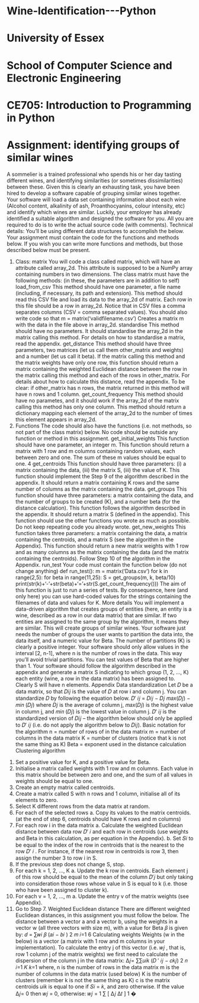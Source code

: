 # Wine-Identification---Python
# University of Essex
# School of Computer Science and Electronic Engineering
# CE705: Introduction to Programming in Python
# Assignment: identifying groups of similar wines
A sommelier is a trained professional who spends his or her day tasting different wines, and
identifying similarities (or sometimes dissimilarities) between these. Given this is clearly an exhausting
task, you have been hired to develop a software capable of grouping similar wines together. Your
software will load a data set containing information about each wine (Alcohol content, alkalinity of ash,
Proanthocyanins, colour intensity, etc) and identify which wines are similar.
Luckily, your employer has already identified a suitable algorithm and designed the software for you.
All you are required to do is to write the actual source code (with comments).
Technical details:
You’ll be using different data structures to accomplish the below. Your assignment must contain the
code for the functions and methods below. If you wish you can write more functions and methods, but
those described below must be present.
1) Class: matrix
You will code a class called matrix, which will have an attribute called array_2d. This attribute is
supposed to be a NumPy array containing numbers in two dimensions. The class matrix must have
the following methods:
(in these, the parameters are in addition to self)
load_from_csv
This method should have one parameter, a file name (including, if necessary, its path and extension).
This method should read this CSV file and load its data to the array_2d of matrix. Each row in this file
should be a row in array_2d. Notice that in CSV files a comma separates columns (CSV = comma
separated values).
You should also write code so that
m = matrix(‘validfilename.csv’)
Creates a matrix m with the data in the file above in array_2d.
standardise
This method should have no parameters. It should standardise the array_2d in the matrix calling this
method. For details on how to standardise a matrix, read the appendix.
get_distance
This method should have three parameters, two matrices (let us call them other_matrix and weights)
and a number (let us call it beta). If the matrix calling this method and the matrix weights have only
one row, this function should return a matrix containing the weighted Euclidean distance between the
row in the matrix calling this method and each of the rows in other_matrix. For details about how to
calculate this distance, read the appendix.
To be clear: if other_matrix has n rows, the matrix returned in this method will have n rows and 1
column.
get_count_frequency
This method should have no parametes, and it should work if the array_2d of the matrix calling this
method has only one column. This method should return a dictionary mapping each element of the
array_2d to the number of times this element appears in array_2d.
2) Functions
The code should also have the functions (i.e. not methods, so not part of the class matrix) below. No
code should be outside any function or method in this assignment.
get_initial_weights
This function should have one parameter, an integer m. This function should return a matrix with 1
row and m columns containing random values, each between zero and one. The sum of these m
values should be equal to one.
4
get_centroids
This function should have three parameters: (i) a matrix containing the data, (iii) the matrix S, (iii) the
value of K. This function should implement the Step 9 of the algorithm described in the appendix. It
should return a matrix containing K rows and the same number of columns as the matrix containing
the data.
get_groups
This function should have three parameters: a matrix containing the data, and the number of groups
to be created (K), and a number beta (for the distance calculation). This function follows the algorithm
described in the appendix. It should return a matrix S (defined in the appendix). This function should
use the other functions you wrote as much as possible. Do not keep repeating code you already
wrote.
get_new_weights
This function takes three parameters: a matrix containing the data, a matrix containing the centroids,
and a matrix S (see the algorithm in the Appendix). This function should return a new matrix weights
with 1 row and as many columns as the matrix containing the data (and the matrix containing the
centroids). Follow Step 10 of the algorithm in the Appendix.
run_test
Your code must contain the function below (do not change anything)
def run_test():
 m = matrix(‘Data.csv’)
 for k in range(2,5):
 for beta in range(11,25):
 S = get_groups(m, k, beta/10)
 print(str(k)+‘-’+str(beta)+‘=’+str(S.get_count_frequency()))
The aim of this function is just to run a series of tests. By consequence, here (and only here) you can
use hard-coded values for the strings containing the filenames of data and values for K.
More details
You will implement a data-driven algorithm that creates groups of entities (here, an entity is a wine,
described as a row in our data matrix) that are similar. If two entities are assigned to the same group
by the algorithm, it means they are similar. This will create groups of similar wines. Your software just
needs the number of groups the user wants to partition the data into, the data itself, and a numeric
value for Beta.
The number of partitions (K) is clearly a positive integer. Your software should only allow values in the
interval [2, n-1], where n is the number of rows in the data. This way you’ll avoid trivial partitions. You
can test values of Beta that are higher than 1.
Your software should follow the algorithm described in the appendix and generate a matrix S
indicating to which group (1, 2, …, K) each entity (wine, a row in the data matrix) has been assigned
to. Clearly S will have n elements.
Appendix
Data standardization
Let 𝐷 be a data matrix, so that 𝐷𝑖𝑗 is the value of 𝐷 at row i and column j. You can standardize 𝐷 by
following the equation below.
𝐷′
𝑖𝑗 =
𝐷𝑖𝑗 − 𝐷𝑗
𝑚𝑎𝑥(𝐷𝑗) − 𝑚𝑖𝑛 (𝐷𝑗)
where 𝐷𝑗
is the average of column j, 𝑚𝑎𝑥(𝐷𝑗) is the highest value in column j, and 𝑚𝑖𝑛 (𝐷𝑗) is the
lowest value in column j. 𝐷′
𝑖𝑗 is the standardized version of 𝐷𝑖𝑗 – the algorithm below should only be
applied to 𝐷′
𝑖𝑗 (i.e. do not apply the algorithm below to 𝐷𝑖𝑗).
Basic notation for the algorithm
n = number of rows of in the data matrix
m = number of columns in the data matrix
K = number of clusters (notice that k is not the same thing as K)
Beta = exponent used in the distance calculation
Clustering algorithm
1. Set a positive value for K, and a positive value for Beta.
2. Initialise a matrix called weights with 1 row and m columns. Each value in this matrix should
be between zero and one, and the sum of all values in weights should be equal to one.
3. Create an empty matrix called centroids.
4. Create a matrix called S with n rows and 1 column, initialise all of its elements to zero.
5. Select K different rows from the data matrix at random.
6. For each of the selected rows
a. Copy its values to the matrix centroids.
(at the end of step 6, centroids should have K rows and m columns)
7. For each row i in the data matrix
a. Calculate the weighted Euclidean distance between data row 𝐷′
𝑖 and each row in
centroids (use weights and Beta in this calculation, as per equation in the Appendix).
b. Set 𝑆𝑖
to be equal to the index of the row in centroids that is the nearest to the row
𝐷′
𝑖
. For instance, if the nearest row in centroids is row 3, then assign the number 3 to
row i in S.
8. If the previous step does not change S, stop.
9. For each k = 1, 2, …, K
a. Update the k row in centroids. Each element j of this row should be equal to the mean
of the column 𝐷′𝑗 but only taking into consideration those rows whose value in S is
equal to k (i.e. those who have been assigned to cluster k).
10. For each v = 1, 2, …, m
a. Update the entry v of the matrix weights (see Appendix).
11. Go to Step 7.
Weighted Euclidean distance
There are different weighted Euclidean distances, in this assignment you must follow the below. The
distance between a vector a and a vector b, using the weights in a vector w (all three vectors with
size m), with a value for Beta 𝛽 is given by:
𝑑 = ∑𝑤𝑖
𝛽
(𝑎𝑖 − 𝑏𝑖
)
2
𝑚
𝑖=1
6
Calculating weights
Weights (w in the below) is a vector (a matrix with 1 row and m columns in your implementation). To
calculate the entry j of this vector (i.e. 𝑤𝑗
, that is, row 1 column j of the matrix weights) we first need to
calculate the dispersion of the column j in the data matrix:
∆𝑗= ∑∑𝑢𝑖𝑘 (𝐷
′
𝑖𝑗 − 𝑐𝑘𝑗)
2
𝑛
𝑖=1
𝐾
𝑘=1
where,
n is the number of rows in the data matrix
m is the number of columns in the data matrix (used below)
K is the number of clusters (remember k is not the same thing as K)
c is the matrix centroids
𝑢𝑖𝑘 is equal to one if 𝑆𝑖 = 𝑘, and zero otherwise.
If the value ∆𝑗= 0 then 𝑤𝑗 = 0, otherwise:
𝑤𝑗 =
1
∑ [
∆𝑗
∆𝑡
]
1
�
